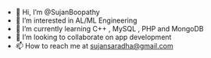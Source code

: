 - 👋 Hi, I’m @SujanBoopathy
- 👀 I’m interested in AL/ML Engineering
- 🌱 I’m currently learning C++ , MySQL , PHP and MongoDB
- 💞️ I’m looking to collaborate on app development
- 📫 How to reach me at sujansaradha@gmail.com

<!---
SujanBoopathy/SujanBoopathy is a ✨ special ✨ repository because its `README.md` (this file) appears on your GitHub profile.
You can click the Preview link to take a look at your changes.
--->
